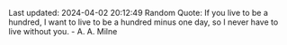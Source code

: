 Last updated: 2024-04-02 20:12:49
Random Quote: If you live to be a hundred, I want to live to be a hundred minus one day, so I never have to live without you. - A. A. Milne